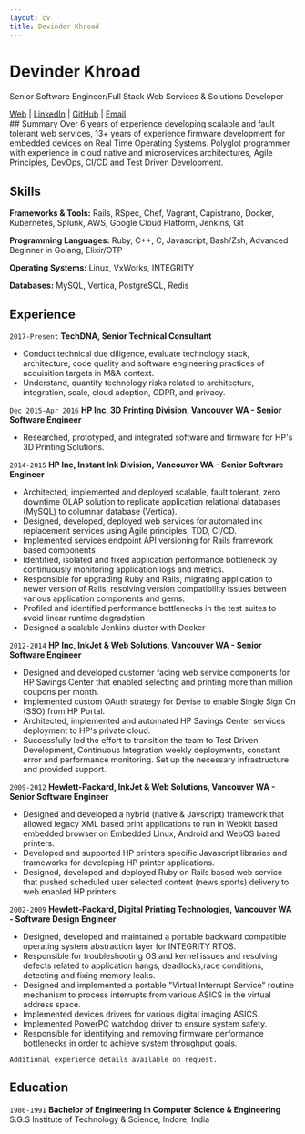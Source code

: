 ```yaml
---
layout: cv
title: Devinder Khroad
---
```


# Devinder Khroad

Senior Software Engineer/Full Stack Web Services & Solutions Developer
<div id="webaddress">
<a href="https://dkhroad.github.io">Web</a>
| <a href="https://www.linkedin.com/in/devinderkhroad">LinkedIn</a>
| <a href="https://github.com/dkhroad/">GitHub</a>
| <a href="mailto:khroadd@gmail.com">Email</a>
</div>
## Summary 
Over 6 years of experience developing scalable and fault tolerant 
web services, 13+ years of experience firmware development for embedded devices on Real Time Operating Systems.
Polyglot programmer with experience in cloud native and microservices architectures, Agile Principles, DevOps, CI/CD and Test Driven Development. 

## Skills

__Frameworks & Tools:__
Rails, RSpec, Chef, Vagrant, Capistrano, Docker, Kubernetes, Splunk, AWS, Google Cloud Platform, Jenkins, Git

__Programming Languages:__
Ruby, C++, C, Javascript, Bash/Zsh, Advanced Beginner in Golang, Elixir/OTP

__Operating Systems:__
Linux, VxWorks, INTEGRITY 

__Databases:__
MySQL, Vertica, PostgreSQL, Redis

## Experience 
`2017-Present`
__TechDNA, Senior Technical Consultant__

* Conduct technical due diligence, evaluate technology stack, architecture, code quality and software
  engineering practices of acquisition targets in M&A context.
* Understand, quantify technology risks related to architecture, integration, scale, cloud adoption, GDPR,
  and privacy.

`Dec 2015-Apr 2016`
__HP Inc, 3D Printing Division, Vancouver WA - Senior Software Engineer__

* Researched, prototyped, and integrated software and firmware for HP's 3D Printing Solutions. 

`2014-2015`
__HP Inc, Instant Ink Division, Vancouver WA - Senior Software Engineer__

*  Architected, implemented and deployed scalable, fault tolerant, zero downtime OLAP solution to replicate
   application relational databases (MySQL) to columnar database (Vertica).
*  Designed, developed, deployed web services for automated ink replacement services using Agile principles, TDD, CI/CD. 
*  Implemented services endpoint API versioning for Rails framework based components
*  Identified, isolated and fixed application performance bottleneck by continuously monitoring application
   logs and metrics. 
*  Responsible for upgrading Ruby and Rails, migrating application to newer version of Rails, resolving version compatibility
   issues between various application components and gems.
*  Profiled and identified performance bottlenecks in the test suites to avoid linear runtime degradation  
*  Designed a scalable Jenkins cluster with Docker 
     
`2012-2014`
__HP Inc, InkJet & Web Solutions, Vancouver WA - Senior Software Engineer__

* Designed and developed customer facing web service components for HP Savings Center that enabled selecting and printing 
  more than million coupons per month.
* Implemented custom OAuth strategy for Devise to enable Single Sign On (SSO) from HP Portal.
* Architected, implemented and automated HP Savings Center services deployment to HP's private cloud. 
* Successfully led the effort to transition the team to Test Driven Development, Continuous Integration
  weekly deployments, constant error and performance monitoring. Set up the necessary infrastructure and provided 
  support.


`2009-2012`
__Hewlett-Packard, InkJet & Web Solutions, Vancouver WA - Senior Software Engineer__

* Designed and developed a hybrid (native & Javscript) framework that allowed legacy XML based print 
  applications to run in Webkit based embedded browser on Embedded Linux, Android and WebOS based printers.
* Developed and supported HP printers specific Javascript libraries and frameworks for developing HP 
  printer applications. 
* Designed, developed and deployed Ruby on Rails based web service that pushed scheduled user selected 
  content (news,sports) delivery to web enabled HP printers. 


`2002-2009`
__Hewlett-Packard, Digital Printing Technologies, Vancouver WA - Software Design Engineer__

* Designed, developed and maintained a portable backward compatible operating system abstraction 
  layer for INTEGRITY RTOS.
* Responsible for troubleshooting OS and kernel issues and resolving defects related to application
  hangs, deadlocks,race conditions, detecting and fixing memory leaks.
* Designed and implemented a portable "Virtual Interrupt Service" routine mechanism to process interrupts
  from various ASICS in the virtual address space.
* Implemented devices drivers for various digital imaging ASICS.
* Implemented PowerPC watchdog driver to ensure system safety.
* Responsible for identifying and removing firmware performance bottlenecks in order to achieve system
  throughput goals. 


`Additional experience details available on request.`

## Education

`1986-1991`
__Bachelor of Engineering in Computer Science & Engineering__
 S.G.S Institute of Technology & Science, Indore, India

